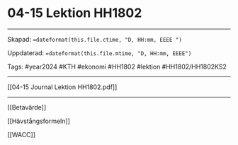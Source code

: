 # 04-15 Lektion HH1802

---

Skapad: `=dateformat(this.file.ctime, "D, HH:mm, EEEE ")`

Uppdaterad: `=dateformat(this.file.mtime, "D, HH:mm, EEEE")`

Tags: #year2024 #KTH #ekonomi #HH1802  #lektion #HH1802/HH1802KS2

---

[[04-15 Journal Lektion HH1802.pdf]]

---

[[Betavärde]]

[[Hävstångsformeln]]

[[WACC]]
